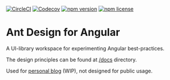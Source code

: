 [![CircleCI](https://img.shields.io/circleci/project/github/trotyl/ng-antd.svg)](https://circleci.com/gh/trotyl/ng-antd)
[![Codecov](https://img.shields.io/codecov/c/github/trotyl/ng-antd.svg)](https://codecov.io/gh/trotyl/ng-antd)
[![npm version](https://img.shields.io/npm/v/ng-antd.svg)](https://www.npmjs.com/package/ng-antd)
[![npm license](https://img.shields.io/npm/l/ng-antd.svg)](https://www.npmjs.com/package/ng-antd)

# Ant Design for Angular

A UI-library workspace for experimenting Angular best-practices.

The design principles can be found at [/docs](https://github.com/trotyl/ng-antd/tree/master/docs/principles) directory.

Used for [personal blog](https://github.com/trotyl/trotylde) (WIP), not designed for public usage.
